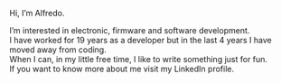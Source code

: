 Hi, I’m Alfredo.  

I’m interested in electronic, firmware and software development.  
I have worked for 19 years as a developer but in the last 4 years I have moved away from coding.  
When I can, in my little free time, I like to write something just for fun.  
If you want to know more about me visit my LinkedIn profile.  


<!---
montif1975/montif1975 is a ✨ special ✨ repository because its `README.md` (this file) appears on your GitHub profile.
You can click the Preview link to take a look at your changes.
--->
